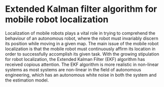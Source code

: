 # Extended Kalman filter algorithm for mobile robot localization
Localization of mobile robots plays a vital role in trying to comprehend the behaviour of an autonomous robot, where the robot must invariably discern its position while moving in a given map. The main issue of the mobile robot localization is that the mobile robot must continuously affirm its location in order to successfully accomplish its given task. With the growing stipulation for robot localization, the Extended Kalman Filter (EKF) algorithm has received copious attention. 
The EKF algorithm is more realistic in non-linear systems as most systems are non-linear in the field of autonomous engineering, which has an autonomous white noise in both the system and the estimation model.

